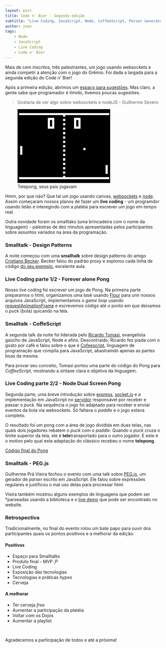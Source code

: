```yaml
---
layout: post
title: Code n' Bier - Segunda edição
subtitle: "Live Coding, JavaScript, Node, CoffeeScript, Parser Generator e Design Patterns"
author: jean
tags:
    - Node
    - JavaScript
    - Live Coding
    - Code n' Bier
---
```


Mais de cem inscritos, três palestrantes, um jogo usando websockets e ainda competir a atenção com o jogo do Grêmio. Foi dada a largada para a segunda edição do Code n' Bier!

Após a primeira edição, abrimos um [espaço para sugestões](http://bit.ly/RgriR3). Mas claro, a gente sabe que programador é tímido, tivemos poucas sugestões. 

> Gostaria de ver algo sobre websockets e nodeJS - Guilherme Severo

<figure>
  <img src="/code/codenbier/pong.png" alt="Telepong, seus pais jogavam">
  <figcaption>Telepong, seus pais jogavam</figcaption>
</figure>

Hmm, por que não? Que tal um jogo usando canvas, [websockets](http://socket.io) e [node](http://nodejs.org). Assim começaram nossos planos de fazer um **live coding** - um programdor usando telão e interegindo com a platéia para escrever um jogo em tempo real.

Outra novidade foram os smalltaks (uma brincadeira com o nome da linguagem) - palestras de dez minutos apresentadas pelos participantes sobre assuntos variados na área da programação.

### Smalltalk - Design Patterns

A noite começou com uma **smalltalk** sobre design patterns do amigo [Cristiano Becker](http://cristianobecker.com). Becker falou do padrão proxy e explorou cada linha de código [do seu exemplo](http://cristianobecker.com/codenbier), excelente aula.

### Live Coding parte 1/2 - Forever alone Pong

Nosso live coding foi escrever um jogo de Pong. Na primeira parte preparamos o html, organizamos uma *task* usando [Flour](https://github.com/ricardobeat/cake-flour) para unir nossos arquivos JavaScript, implementamos o *game loop* usando [requestAnimationFrame](https://github.com/jcemer/telepong/blob/codenbier/lib/utils.js#L3) e escrevemos código até o ponto em que deixamos o *puck* (bola) quicando na tela.

### Smalltalk - CoffeScript

A segunda talk da noite foi liderada pelo [Ricardo Tomasi](http://ricardo.cc/), evangelista gaúcho de JavaScript, Node e afins. Descontraído, Ricardo fez piada com o gosto por café e falou sobre o que é [Cofeescript](http://coffeescript.org), linguagem de programação que compila para JavaScript, abastraindo apenas as partes boas da mesma.

Para provar seu conceito, Tomasi portou uma parte do código do Pong para *CoffeeScript*, mostrando a sintaxe clara e objetiva da linguagem.

### Live Coding parte 2/2 - Node Dual Screen Pong

Segunda parte, uma breve introdução sobre [express](http://expressjs.com/), [socket.io](http://socket.io) e a implementação em JavaScript no [servidor](https://github.com/jcemer/telepong/blob/codenbier/server.js) responsável por receber e passar o *puck*. Na sequência o jogo foi adaptado para receber e enviar eventos da bola via websockets. Só faltava o *paddle* e o jogo estava completo.

O resultado foi um pong com a área de jogo dividida em duas telas, nas quais dois jogadores rebatem o *puck* com o *paddle*. Quando o *puck* cruza o limite superior da tela, ele é **tele**transportado para o outro jogador. E este é o motivo pelo qual esta adaptação do clássico recebeu o nome **telepong**.

<a href="https://github.com/jcemer/telepong/tree/codenbier" class="btn">Código final do Pong</a>

### Smalltalk - PEG.js

Guilherme Prá Vieira fechou o evento com uma talk sobre [PEG.js](http://pegjs.majda.cz), um gerador de *parser* escrito em JavaScript. Ele falou sobre expressões regulares e justificou o mal uso delas para processar html.

Vieira também mostrou alguns exemplos de linguagens que podem ser *parseadas usando a biblioteca e o [live demo](http://pegjs.majda.cz/online) que pode ser encontrado no website.

### Retrospectiva

Tradicionalmente, no final do evento rolou um bate papo para ouvir dos participantes quais os pontos positivos e a melhorar da edição:

#### Positivos

* Espaço para Smalltalks
* Produto final - MVP ;P
* Live Coding
* Exposição das tecnologias
* Tecnologias e práticas *hypes*
* Cerveja

#### A melhorar

* Ter cerveja *free*
* Aumentar a participação da platéia
* Voltar com os Dojos
* Aumentar a playlist

<br>

Agradecemos a participação de todos e até a próxima!